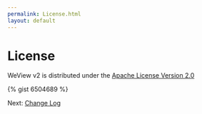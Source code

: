 ```yaml
---
permalink: License.html
layout: default
---
```


# License


<!-- TEMPLATE START -->

WeView v2 is distributed under the [Apache License Version 2.0](LICENSE)

{% gist 6504689 %}

<!-- TEMPLATE END -->

<p class="nextLink">Next:  <a href="CHANGELOG.html">Change Log</a></p>